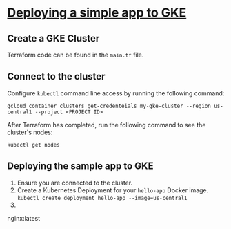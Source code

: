 # [Deploying a simple app to GKE](https://cloud.google.com/kubernetes-engine/docs/tutorials/hello-app#cloud-shell)

## Create a GKE Cluster

Terraform code can be found in the `main.tf` file.

## Connect to the cluster

Configure `kubectl` command line access by running the following command:

`gcloud container clusters get-credenteials my-gke-cluster --region us-central1 --project <PROJECT ID>`

After Terraform has completed, run the following command to see the cluster's nodes:

`kubectl get nodes`

## Deploying the sample app to GKE

1. Ensure you are connected to the cluster.
1. Create a Kubernetes Deployment for your `hello-app` Docker image.
`kubectl create deployment hello-app --image=us-central1`
1. 


nginx:latest